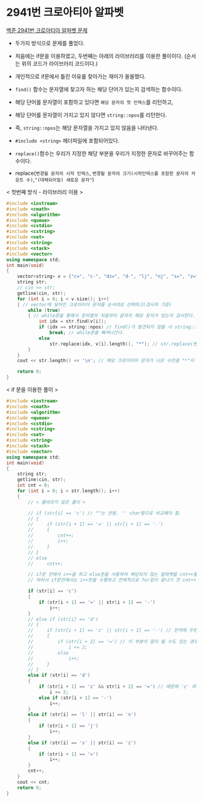 # 2941번 크로아티아 알파벳

[백준 2941번 크로아티아 알파벳 문제](https://www.acmicpc.net/problem/2941)

- 두가지 방식으로 문제를 풀었다.
- 처음에는 if문을 이용하였고, 두번째는 아래의 라이브러리를 이용한 풀이이다. (순서는 위의 코드가 라이브러리 코드이다.)
- 개인적으로 if문에서 틀린 이유를 찾아가는 재미가 쏠쏠했다.

- `find()` 함수는 문자열에 찾고자 하는 해당 단어가 있는지 검색하는 함수이다.
- 해당 단어를 문자열이 포함하고 있다면 `해당 문자의 첫 인덱스`를 리턴하고,
- 해당 단어를 문자열이 가지고 있지 않다면 `string::npos`를 리턴한다.
- 즉, `string::npos`는 해당 문자열을 가지고 있지 않음을 나타낸다.
- `#include <string>` 헤더파일에 포함되어있다.
- `replace()`함수는 우리가 지정한 해당 부분을 우리가 지정한 문자로 바꾸어주는 함수이다.
- replace(`변경될 문자의 시작 인덱스`, `변경될 문자의 크기(시작인덱스를 포함한 문자의 카운트 수)`,`"(대체되어질) 새로운 문자"`)



< 첫번째 방식 - 라이브러리 이용 >

```c++
#include <iostream>
#include <cmath>
#include <algorithm>
#include <queue>
#include <cstdio>
#include <cstring>
#include <set>
#include <string>
#include <stack>
#include <vector>
using namespace std;
int main(void)
{
    vector<string> v = {"c=", "c-", "dz=", "d-", "lj", "nj", "s=", "z="}; // 먼저 크로아티아 문자를 vector안에 초기화 시킨다.
    string str;
    // cin >> str;
    getline(cin, str);
    for (int i = 0; i < v.size(); i++)
    { // vector에 넣어진 크로아티아 문자를 순서대로 선택하고(검사의 기준)
        while (true)
        { // while문을 통해서 문자열의 처음부터 끝까지 해당 문자가 있는지 검사한다.
            int idx = str.find(v[i]);
            if (idx == string::npos) // find()가 발견되지 않을 시 string::npos 을 리턴함으로 더이상 str에서 해당 크로아디아 문자가 찾아지지 않는다면
                break; // while문을 빠져나간다.
            else
                str.replace(idx, v[i].length(), "*"); // str.replace(변경할 문자의 시작 인덱스, 카운트할 값, 변경할 문자);
        }
    }
    cout << str.length() << '\n'; // 해당 크로아티아 문자가 나온 수만큼 "*"이 채워졌음으로 *의 길이만큼 str.length()이 되고 바로 답이 된다.

    return 0;
}
```

< if 문을 이용한 풀이 >

```c++
#include <iostream>
#include <cmath>
#include <algorithm>
#include <queue>
#include <cstdio>
#include <cstring>
#include <set>
#include <string>
#include <stack>
#include <vector>
using namespace std;
int main(void)
{
    string str;
    getline(cin, str);
    int cnt = 0;
    for (int i = 0; i < str.length(); i++)
    {
        // < 올바르지 않은 풀이 >

        // if (str[i] == 'c') // ""는 안됨. '' char형으로 비교해야 함.
        // {
        //     if (str[i + 1] == '=' || str[i + 1] == '-')
        //     {
        //         cnt++;
        //         i++;
        //     }
        // }
        // else
        //     cnt++;

        // if문 안에서 c++을 하고 else문을 사용하여 해당되지 않는 알파벳을 cnt++를 하게 되면 처음 if문을 만족시킨 알파벳은 else문을 거치지 못하게 되고, cnt가 되지 않게 된다.
        // 따라서 if문안에서는 i++만을 수행하고 전체적으로 for문이 끝나기 전 cnt++을 해주어야 올바른 연산이 된다.

        if (str[i] == 'c')
        {
            if (str[i + 1] == '=' || str[i + 1] == '-')
                i++;
        }
        // else if (str[i] == 'd')
        // {
        //     if (str[i + 1] == 'z' || str[i + 1] == '-') // 만약에 두번째 str[i + 1] == '-' 부분의 참으로 if문으로 들어왔을 경우.
        //     {
        //         if (str[i + 2] == '=') // 이 부분이 참이 될 수도 있는 경우가 있을 것이다. 하지만, 그 문자는 d- 와 = 의 두개의 문자일 것이다. 하지만 이 조건에서는 하나의 문자로 여겨짐으로 문제가 발생될 수 있다. 따라서, 올바른 연산이 될 수 없게 된다.
        //             i += 2;
        //         else
        //             i++;
        //     }
        // }
        else if (str[i] == 'd')
        {
            if (str[i + 1] == 'z' && str[i + 2] == '=') // 때문에 'z' 와 '-'의 경우를 각각 나누어 연산을 진행하여야 한다.
                i += 2;
            else if (str[i + 1] == '-')
                i++;
        }
        else if (str[i] == 'l' || str[i] == 'n')
        {
            if (str[i + 1] == 'j')
                i++;
        }
        else if (str[i] == 's' || str[i] == 'z')
        {
            if (str[i + 1] == '=')
                i++;
        }
        cnt++;
    }
    cout << cnt;
    return 0;
}

```

